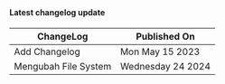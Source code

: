 ##

<h4>Latest changelog update</h4>

| ChangeLog | Published On |
| ----- | ------------ |
| Add Changelog | Mon May 15 2023 |
| Mengubah File System | Wednesday 24 2024 | 
